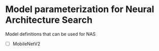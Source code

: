 # Model parameterization for Neural Architecture Search

Model definitions that can be used for NAS

- [ ] MobileNetV2